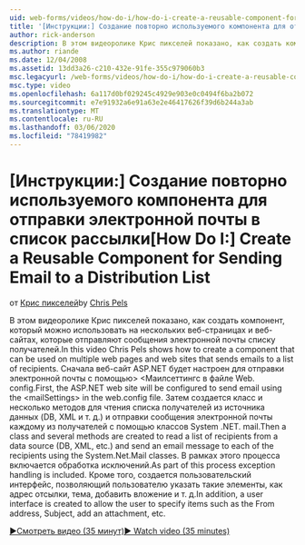 ```yaml
---
uid: web-forms/videos/how-do-i/how-do-i-create-a-reusable-component-for-sending-email-to-a-distribution-list
title: '[Инструкции:] Создание повторно используемого компонента для отправки электронной почты в список рассылки | Документация Майкрософт'
author: rick-anderson
description: В этом видеоролике Крис пикселей показано, как создать компонент, который можно использовать на нескольких веб-страницах и веб-сайтах, которые отправляют сообщения электронной почты списку получателей. Фирс...
ms.author: riande
ms.date: 12/04/2008
ms.assetid: 13dd3a26-c210-432e-91fe-355c979060b3
msc.legacyurl: /web-forms/videos/how-do-i/how-do-i-create-a-reusable-component-for-sending-email-to-a-distribution-list
msc.type: video
ms.openlocfilehash: 6a117d0bf029245c4929e903e0c0494f6ba2b072
ms.sourcegitcommit: e7e91932a6e91a63e2e46417626f39d6b244a3ab
ms.translationtype: MT
ms.contentlocale: ru-RU
ms.lasthandoff: 03/06/2020
ms.locfileid: "78419982"
---
```

# <a name="how-do-i-create-a-reusable-component-for-sending-email-to-a-distribution-list"></a><span data-ttu-id="72095-104">[Инструкции:] Создание повторно используемого компонента для отправки электронной почты в список рассылки</span><span class="sxs-lookup"><span data-stu-id="72095-104">[How Do I:] Create a Reusable Component for Sending Email to a Distribution List</span></span>

<span data-ttu-id="72095-105">от [Крис пикселей](https://twitter.com/chrispels)</span><span class="sxs-lookup"><span data-stu-id="72095-105">by [Chris Pels](https://twitter.com/chrispels)</span></span>

<span data-ttu-id="72095-106">В этом видеоролике Крис пикселей показано, как создать компонент, который можно использовать на нескольких веб-страницах и веб-сайтах, которые отправляют сообщения электронной почты списку получателей.</span><span class="sxs-lookup"><span data-stu-id="72095-106">In this video Chris Pels shows how to create a component that can be used on multiple web pages and web sites that sends emails to a list of recipients.</span></span> <span data-ttu-id="72095-107">Сначала веб-сайт ASP.NET будет настроен для отправки электронной почты с помощью&gt; &lt;Маилсеттингс в файле Web. config.</span><span class="sxs-lookup"><span data-stu-id="72095-107">First, the ASP.NET web site will be configured to send email using the &lt;mailSettings&gt; in the web.config file.</span></span> <span data-ttu-id="72095-108">Затем создается класс и несколько методов для чтения списка получателей из источника данных (DB, XML и т. д.) и отправки сообщения электронной почты каждому из получателей с помощью классов System .NET. mail.</span><span class="sxs-lookup"><span data-stu-id="72095-108">Then a class and several methods are created to read a list of recipients from a data source (DB, XML, etc.) and send an email message to each of the recipients using the System.Net.Mail classes.</span></span> <span data-ttu-id="72095-109">В рамках этого процесса включается обработка исключений.</span><span class="sxs-lookup"><span data-stu-id="72095-109">As part of this process exception handling is included.</span></span> <span data-ttu-id="72095-110">Кроме того, создается пользовательский интерфейс, позволяющий пользователю указать такие элементы, как адрес отсылки, тема, добавить вложение и т. д.</span><span class="sxs-lookup"><span data-stu-id="72095-110">In addition, a user interface is created to allow the user to specify items such as the From address, Subject, add an attachment, etc.</span></span>

[<span data-ttu-id="72095-111">&#9654;Смотреть видео (35 минут)</span><span class="sxs-lookup"><span data-stu-id="72095-111">&#9654; Watch video (35 minutes)</span></span>](https://channel9.msdn.com/Blogs/ASP-NET-Site-Videos/how-do-i-create-a-reusable-component-for-sending-email-to-a-distribution-list)
